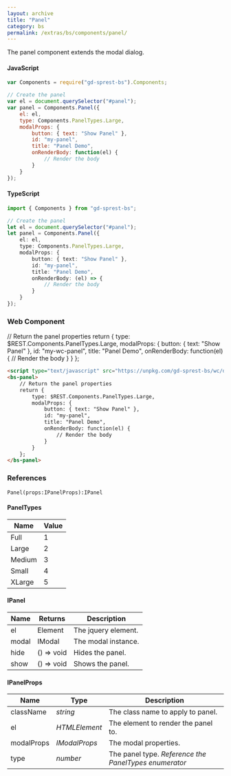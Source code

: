 ```yaml
---
layout: archive
title: "Panel"
category: bs
permalink: /extras/bs/components/panel/
---
```

The panel component extends the modal dialog.

<div id="panelDemo"></div>

#### JavaScript
```js
var Components = require("gd-sprest-bs").Components;

// Create the panel
var el = document.querySelector("#panel");
var panel = Components.Panel({
    el: el,
    type: Components.PanelTypes.Large,
    modalProps: {
        button: { text: "Show Panel" },
        id: "my-panel",
        title: "Panel Demo",
        onRenderBody: function(el) {
            // Render the body
        }
    }
});
```

#### TypeScript

```ts
import { Components } from "gd-sprest-bs";

// Create the panel
let el = document.querySelector("#panel");
let panel = Components.Panel({
    el: el,
    type: Components.PanelTypes.Large,
    modalProps: {
        button: { text: "Show Panel" },
        id: "my-panel",
        title: "Panel Demo",
        onRenderBody: (el) => {
            // Render the body
        }
    }
});
```

### Web Component

<bs-panel>
    // Return the panel properties
    return {
        type: $REST.Components.PanelTypes.Large,
        modalProps: {
            button: { text: "Show Panel" },
            id: "my-wc-panel",
            title: "Panel Demo",
            onRenderBody: function(el) {
                // Render the body
            }
        }
    };
</bs-panel>

```html
<script type="text/javascript" src="https://unpkg.com/gd-sprest-bs/wc/dist/gd-sprest-bs.js"></script>
<bs-panel>
    // Return the panel properties
    return {
        type: $REST.Components.PanelTypes.Large,
        modalProps: {
            button: { text: "Show Panel" },
            id: "my-panel",
            title: "Panel Demo",
            onRenderBody: function(el) {
                // Render the body
            }
        }
    };
</bs-panel>
```

### References

```
Panel(props:IPanelProps):IPanel
```

#### PanelTypes

| Name | Value |
| --- | --- |
| Full | 1 |
| Large | 2 |
| Medium | 3 |
| Small | 4 |
| XLarge | 5 |

#### IPanel

| Name | Returns | Description |
| --- | --- | --- |
| el | Element | The jquery element. |
| modal | IModal | The modal instance. |
| hide | () => void | Hides the panel. |
| show | () => void | Shows the panel. |

#### IPanelProps

| Name | Type | Description |
| --- | --- | --- |
| className | _string_ | The class name to apply to panel. |
| el | _HTMLElement_ | The element to render the panel to. |
| modalProps | _IModalProps_ | The modal properties. |
| type | _number_ | The panel type. _Reference the PanelTypes enumerator_ |

<script type="text/javascript" src="https://unpkg.com/gd-sprest-bs/wc/dist/gd-sprest-bs.js"></script>
<script type="text/javascript">
    // Wait for the window to be loaded
    window.addEventListener("load", function() {
        // See if a panel exists
        var panel = document.querySelector("#panelDemo");
        if(panel) {
            // Render the panel
            $REST.Components.Panel({
                el: panel,
                type: $REST.Components.PanelTypes.Large,
                modalProps: {
                    button: { text: "Show Panel" },
                    id: "my-panel",
                    title: "Panel Demo",
                    onRenderBody: function(el) {
                        // Render the body
                    }
                }
            });
        }
    });
</script>